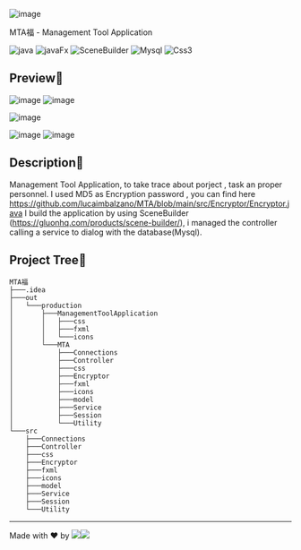 ![image](https://user-images.githubusercontent.com/45575898/136365602-a8906757-c5f2-44ab-8004-b9058f2e6883.png)
 
 
 MTA福 - Management Tool Application

  <img alt="java" src="https://img.shields.io/badge/-Java-DD0031?style=flat-square&logo=java&logoColor=white" /> <img alt="javaFx" src="https://img.shields.io/badge/-javaFx-CB3837?style=flat-square&logo=javaFx&logoColor=white" />
  <img alt="SceneBuilder" src="https://img.shields.io/badge/-SceneBuilder-E34F26?style=flat-square&logo=SceneBuilder&logoColor=white" />
  <img alt="Mysql" src="https://img.shields.io/badge/-Mysql-007ACC?style=flat-square&logo=Mysql&logoColor=white" />
  <img alt="Css3" src="https://img.shields.io/badge/-CSS3-00FF00?style=flat-square&logo=css3&logoColor=brown" />
  


## Preview📌
![image](https://user-images.githubusercontent.com/45575898/136366466-4a55e8d3-5334-4c54-8db4-2e9d8fe32163.png)
![image](https://user-images.githubusercontent.com/45575898/136367004-baced1fa-6cf0-4e2c-80db-168552e9b686.png)


![image](https://user-images.githubusercontent.com/45575898/136366756-31771284-66f7-4223-a789-4163bcdf31e0.png)


![image](https://user-images.githubusercontent.com/45575898/136366578-0d982173-b0cd-4466-b625-c760c8442e95.png)
![image](https://user-images.githubusercontent.com/45575898/136366917-072f7ea2-f06f-4db9-ad59-b7021c60842f.png)


## Description📌
Management Tool Application, to take trace about porject , task an proper personnel.
I used MD5 as Encryption password , you can find here https://github.com/lucaimbalzano/MTA/blob/main/src/Encryptor/Encryptor.java
I build the application by using SceneBuilder (https://gluonhq.com/products/scene-builder/), i managed the controller calling a service to dialog with the database(Mysql).

## Project Tree📌
```
MTA福
├───.idea
├───out
│   └───production
│       ├───ManagementToolApplication
│       │   ├───css
│       │   ├───fxml
│       │   └───icons
│       └───MTA
│           ├───Connections
│           ├───Controller
│           ├───css
│           ├───Encryptor
│           ├───fxml
│           ├───icons
│           ├───model
│           ├───Service
│           ├───Session
│           └───Utility
└───src
    ├───Connections
    ├───Controller
    ├───css
    ├───Encryptor
    ├───fxml
    ├───icons
    ├───model
    ├───Service
    ├───Session
    └───Utility
```

-----------------------------------------------------------------------------------------------------------------------------------------------------------------------------------
Made with ❤ by ![](https://img.shields.io/badge/luca-informational?style=flat&logo=#DD0031&logoColor=white&color=2bbc8a)![](https://img.shields.io/badge/Imbalzano-informational?style=flat&logo=&logoColor=white&color=2bbc8a)
